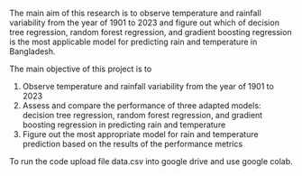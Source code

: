 The main aim of this research is to observe temperature and rainfall variability from the year of 1901 to 2023 and figure out which of decision tree regression, random forest regression, and gradient boosting regression is the most applicable model for predicting rain and temperature in Bangladesh. 

The main objective of this project is to 

1. Observe temperature and rainfall variability from the year of 1901 to 2023
2. Assess and compare the performance of three adapted models: decision tree regression, random forest regression, and gradient boosting regression in predicting rain and temperature
3. Figure out the most appropriate model for rain and temperature prediction based on the results of the performance metrics



To run the code upload file data.csv into google drive and use google colab.
